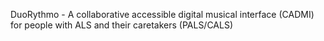 DuoRythmo - A collaborative accessible digital musical interface (CADMI) for people with ALS and their caretakers (PALS/CALS)
